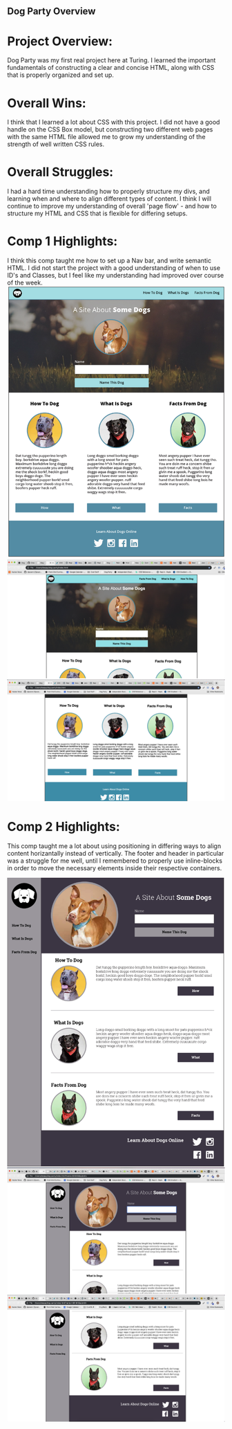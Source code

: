 ## Dog Party Overview

# Project Overview: 
Dog Party was my first real project here at Turing. I learned the important fundamentals of constructing
a clear and concise HTML, along with CSS that is properly organized and set up. 

# Overall Wins: 
I think that I learned a lot about CSS with this project. I did not have a good handle on the CSS Box model, 
but constructing two different web pages with the same HTML file allowed me to grow my understanding of the
strength of well written CSS rules. 

# Overall Struggles: 
I had a hard time understanding how to properly structure my divs, and learning when and where to align 
different types of content. I think I will continue to improve my understanding of overall 'page flow' - and
how to structure my HTML and CSS that is flexible for differing setups. 

# Comp 1 Highlights:
I think this comp taught me how to set up a Nav bar, and write semantic HTML. I did not start the project with a good
understanding of when to use ID's and Classes, but I feel like my understanding had improved over course of the week. 
<img src="images/TuringComp1.png">
<img src="images/comp1top.png">
<img src="images/comp1bott.png">

# Comp 2 Highlights:
This comp taught me a lot about using positioning in differing ways to align content horizantally instead of vertically. 
The footer and header in particular was a struggle for me well, until I remembered to properly use inline-blocks in order to move the necessary elements inside their respective containers. 

<img src="images/TuringComp2.png">
<img src="images/comp2top.png">
<img src="images/comp2bott.png">